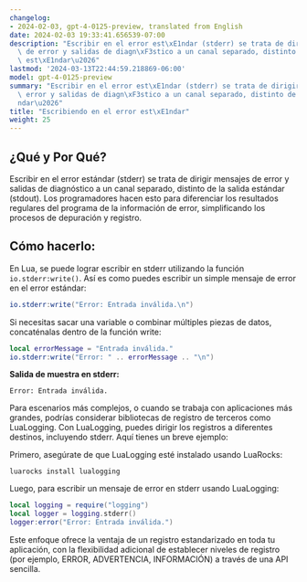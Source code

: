 ```yaml
---
changelog:
- 2024-02-03, gpt-4-0125-preview, translated from English
date: 2024-02-03 19:33:41.656539-07:00
description: "Escribir en el error est\xE1ndar (stderr) se trata de dirigir mensajes\
  \ de error y salidas de diagn\xF3stico a un canal separado, distinto de la salida\
  \ est\xE1ndar\u2026"
lastmod: '2024-03-13T22:44:59.218869-06:00'
model: gpt-4-0125-preview
summary: "Escribir en el error est\xE1ndar (stderr) se trata de dirigir mensajes de\
  \ error y salidas de diagn\xF3stico a un canal separado, distinto de la salida est\xE1\
  ndar\u2026"
title: "Escribiendo en el error est\xE1ndar"
weight: 25
---
```


## ¿Qué y Por Qué?
Escribir en el error estándar (stderr) se trata de dirigir mensajes de error y salidas de diagnóstico a un canal separado, distinto de la salida estándar (stdout). Los programadores hacen esto para diferenciar los resultados regulares del programa de la información de error, simplificando los procesos de depuración y registro.

## Cómo hacerlo:
En Lua, se puede lograr escribir en stderr utilizando la función `io.stderr:write()`. Así es como puedes escribir un simple mensaje de error en el error estándar:

```lua
io.stderr:write("Error: Entrada inválida.\n")
```

Si necesitas sacar una variable o combinar múltiples piezas de datos, concaténalas dentro de la función write:

```lua
local errorMessage = "Entrada inválida."
io.stderr:write("Error: " .. errorMessage .. "\n")
```

**Salida de muestra en stderr:**
```
Error: Entrada inválida.
```

Para escenarios más complejos, o cuando se trabaja con aplicaciones más grandes, podrías considerar bibliotecas de registro de terceros como LuaLogging. Con LuaLogging, puedes dirigir los registros a diferentes destinos, incluyendo stderr. Aquí tienes un breve ejemplo:

Primero, asegúrate de que LuaLogging esté instalado usando LuaRocks:

```
luarocks install lualogging
```

Luego, para escribir un mensaje de error en stderr usando LuaLogging:

```lua
local logging = require("logging")
local logger = logging.stderr()
logger:error("Error: Entrada inválida.")
```

Este enfoque ofrece la ventaja de un registro estandarizado en toda tu aplicación, con la flexibilidad adicional de establecer niveles de registro (por ejemplo, ERROR, ADVERTENCIA, INFORMACIÓN) a través de una API sencilla.
